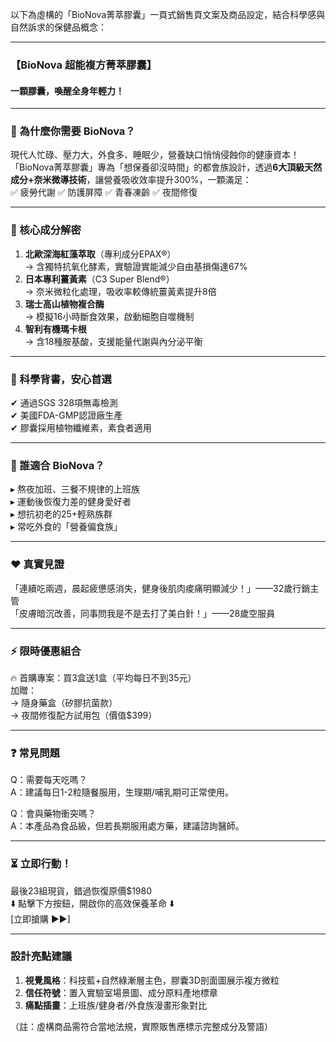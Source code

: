 以下為虛構的「BioNova菁萃膠囊」一頁式銷售頁文案及商品設定，結合科學感與自然訴求的保健品概念：

---

### **【BioNova 超能複方菁萃膠囊】**  
#### **一顆膠囊，喚醒全身年輕力！**  

---

### **💊 為什麼你需要 BioNova？**  
現代人忙碌、壓力大，外食多、睡眠少，營養缺口悄悄侵蝕你的健康資本！  
「BioNova菁萃膠囊」專為「想保養卻沒時間」的都會族設計，透過**6大頂級天然成分+奈米微導技術**，讓營養吸收效率提升300%，一顆滿足：  
✅ 疲勞代謝 ✅ 防護屏障 ✅ 青春凍齡 ✅ 夜間修復  

---

### **🌿 核心成分解密**  
1. **北歐深海紅藻萃取**（專利成分EPAX®）  
   → 含獨特抗氧化酵素，實驗證實能減少自由基損傷達67%  
2. **日本專利薑黃素**（C3 Super Blend®）  
   → 奈米微粒化處理，吸收率較傳統薑黃素提升8倍  
3. **瑞士高山植物複合酶**  
   → 模擬16小時斷食效果，啟動細胞自噬機制  
4. **智利有機瑪卡根**  
   → 含18種胺基酸，支援能量代謝與內分泌平衡  

---

### **🔬 科學背書，安心首選**  
✔ 通過SGS 328項無毒檢測  
✔ 美國FDA-GMP認證廠生產  
✔ 膠囊採用植物纖維素，素食者適用  

---

### **🌟 誰適合 BioNova？**  
▸ 熬夜加班、三餐不規律的上班族  
▸ 運動後恢復力差的健身愛好者  
▸ 想抗初老的25+輕熟族群  
▸ 常吃外食的「營養偏食族」  

---

### **❤️ 真實見證**  
「連續吃兩週，晨起疲憊感消失，健身後肌肉痠痛明顯減少！」——32歲行銷主管  
「皮膚暗沉改善，同事問我是不是去打了美白針！」——28歲空服員  

---

### **⚡ 限時優惠組合**  
🔥 首購專案：買3盒送1盒（平均每日不到35元）  
加贈：  
→ 隨身藥盒（矽膠抗菌款）  
→ 夜間修復配方試用包（價值$399）  

---

### **❓ 常見問題**  
Q：需要每天吃嗎？  
A：建議每日1-2粒隨餐服用，生理期/哺乳期可正常使用。  

Q：會與藥物衝突嗎？  
A：本產品為食品級，但若長期服用處方藥，建議諮詢醫師。  

---

### **⏳ 立即行動！**  
最後23組現貨，錯過恢復原價$1980  
⬇️ 點擊下方按鈕，開啟你的高效保養革命 ⬇️  
[立即搶購 ►►]  

---

### **設計亮點建議**  
1. **視覺風格**：科技藍+自然綠漸層主色，膠囊3D剖面圖展示複方微粒  
2. **信任符號**：置入實驗室場景圖、成分原料產地標章  
3. **痛點插畫**：上班族/健身者/外食族漫畫形象對比  

（註：虛構商品需符合當地法規，實際販售應標示完整成分及警語）
